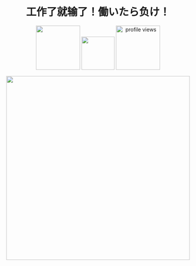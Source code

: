 <h1 align="center">工作了就输了！働いたら负け！</h1>

<p align="center"> 
  <img src="https://img.shields.io/badge/Google%20Scholar-4385FE.svg?&color=d6d6d6&style=flat-square&logo=google-scholar" width="120px" alt="" />
  <img src="https://img.shields.io/github/stars/mikastars39?style=flat-square&logo=github&label=Stars&color=gray" width="90px" alt="" /> 
  <img src="https://komarev.com/ghpvc/?username=mikastars39&style=flat-square" width="120px" alt="profile views" /> 
</p>

<p align="center"> 
  <img src="https://github-readme-stats.vercel.app/api?username=mikastars39&count_private=true&theme=merko&show_icons=true&count_private=true&sanitize=true" width="500px" alt="" />
</p>
<!-- 
[![Yu Zhang's github stats](https://github-readme-stats.vercel.app/api?username=yzhangcs&hide=issues&show_icons=true)](https://github.com/yzhangcs)
[![Top Langs](https://github-readme-stats.vercel.app/api/top-langs/?username=yzhangcs&layout=compact)](https://github.com/yzhangcs)
-->
